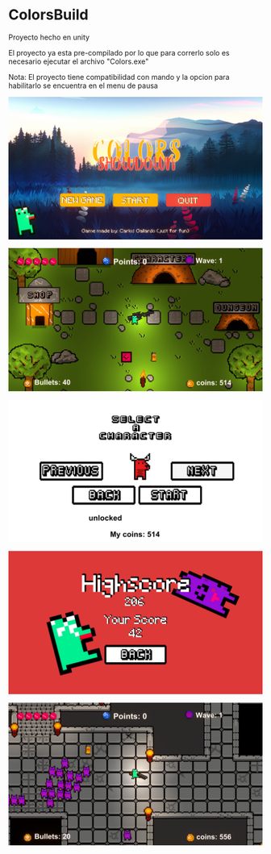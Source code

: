 # ColorsBuild
Proyecto hecho en unity

El proyecto ya esta pre-compilado por lo que para correrlo solo es necesario ejecutar el archivo "Colors.exe"

Nota: El proyecto tiene compatibilidad con mando y la opcion para habilitarlo se encuentra en el menu de pausa



![1](https://github.com/challardo/ColorsBuild/blob/main/screenshots/Screenshot%20(1).png)

![2](https://github.com/challardo/ColorsBuild/blob/main/screenshots/Screenshot%20(2).png)

![3](https://github.com/challardo/ColorsBuild/blob/main/screenshots/Screenshot%20(3).png)

![4](https://github.com/challardo/ColorsBuild/blob/main/screenshots/Screenshot%20(4).png)

![5](https://github.com/challardo/ColorsBuild/blob/main/screenshots/Screenshot%20(5).png)


